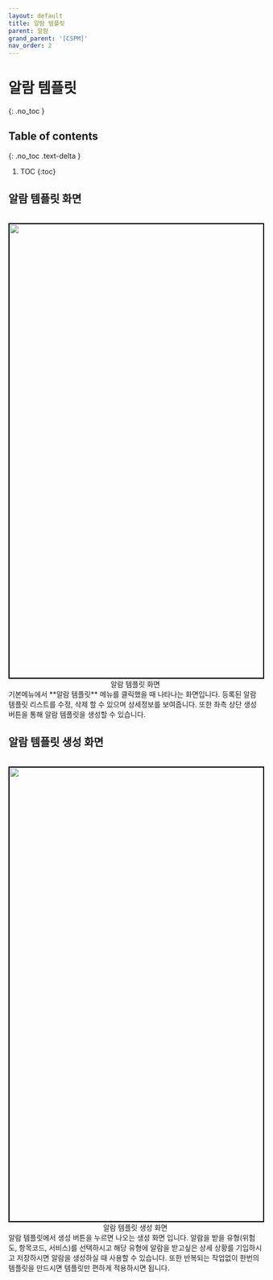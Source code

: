 ```yaml
---
layout: default
title: 알람 템플릿
parent: 알람
grand_parent: '[CSPM]'
nav_order: 2
---
```


# 알람 템플릿

{: .no_toc }
<br>

## Table of contents

{: .no_toc .text-delta }

1. TOC
   {:toc}

## 알람 템플릿 화면

<br>

<center>
    <img
        src="/assets/images/알람 템플릿2.png"
        width="1600"
        height="900"
        style="border: 2px solid black;"
    />
    <figcaption>알람 템플릿 화면</figcaption>
</center>
기본메뉴에서 **알람 템플릿** 메뉴를 클릭했을 때 나타나는 화면입니다.
등록된 알람 템플릿 리스트를 수정, 삭제 할 수 있으며 상세정보를 보여줍니다.
또한 좌측 상단 생성버튼을 통해 알람 템플릿을 생성할 수 있습니다.

## 알람 템플릿 생성 화면

<br>
<center>
    <img
        src="/assets/images/알람 템플릿1.png"
        width="1600"
        height="900"
        style="border: 2px solid black;"
    />
    <figcaption>알람 템플릿 생성 화면</figcaption>
</center>
알람 템플릿에서 생성 버튼을 누르면 나오는 생성 화면 입니다.
알람을 받을 유형(위험도, 항목코드, 서비스)를 선택하시고 해당 유형에 알람을 받고싶은 상세 상황를 기입하시고 저장하시면 알람을 생성하실 때 사용할 수 있습니다.
또한 반복되는 작업없이 한번의 템플릿을 만드시면 템플릿만 편하게 적용하시면 됩니다.
